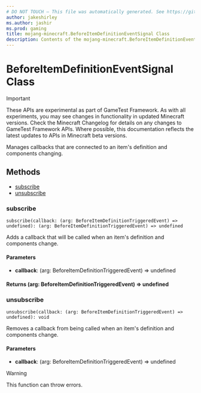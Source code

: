 ```yaml
---
# DO NOT TOUCH — This file was automatically generated. See https://github.com/Mojang/MinecraftScriptingApiDocsGenerator to modify descriptions, examples, etc.
author: jakeshirley
ms.author: jashir
ms.prod: gaming
title: mojang-minecraft.BeforeItemDefinitionEventSignal Class
description: Contents of the mojang-minecraft.BeforeItemDefinitionEventSignal class.
---
```

# BeforeItemDefinitionEventSignal Class
>[!IMPORTANT]
>These APIs are experimental as part of GameTest Framework. As with all experiments, you may see changes in functionality in updated Minecraft versions. Check the Minecraft Changelog for details on any changes to GameTest Framework APIs. Where possible, this documentation reflects the latest updates to APIs in Minecraft beta versions.

Manages callbacks that are connected to an item's definition and components changing.


## Methods
- [subscribe](#subscribe)
- [unsubscribe](#unsubscribe)
  
### **subscribe**
`
subscribe(callback: (arg: BeforeItemDefinitionTriggeredEvent) => undefined): (arg: BeforeItemDefinitionTriggeredEvent) => undefined
`

Adds a callback that will be called when an item's definition and components change.
#### **Parameters**
- **callback**: (arg: BeforeItemDefinitionTriggeredEvent) => undefined

#### **Returns** (arg: BeforeItemDefinitionTriggeredEvent) => undefined


### **unsubscribe**
`
unsubscribe(callback: (arg: BeforeItemDefinitionTriggeredEvent) => undefined): void
`

Removes a callback from being called when an item's definition and components change.
#### **Parameters**
- **callback**: (arg: BeforeItemDefinitionTriggeredEvent) => undefined


> [!WARNING]
> This function can throw errors.


